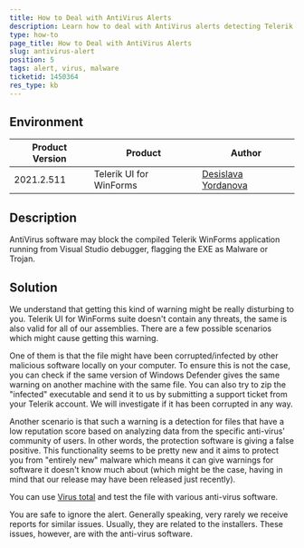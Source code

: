 ```yaml
---
title: How to Deal with AntiVirus Alerts
description: Learn how to deal with AntiVirus alerts detecting Telerik UI for WinForms suite as malware.
type: how-to
page_title: How to Deal with AntiVirus Alerts
slug: antivirus-alert
position: 5
tags: alert, virus, malware
ticketid: 1450364
res_type: kb
---
```



## Environment
|Product Version|Product|Author|
|----|----|----|
|2021.2.511|Telerik UI for WinForms|[Desislava Yordanova](https://www.telerik.com/blogs/author/desislava-yordanova)|

## Description

AntiVirus software may block the compiled Telerik WinForms application running from Visual Studio debugger, flagging the EXE as Malware or Trojan. 
 
## Solution

We understand that getting this kind of warning might be really disturbing to you. Telerik UI for WinForms suite doesn't contain any threats, the same is also valid for all of our assemblies. There are a few possible scenarios which might cause getting this warning.

One of them is that the file might have been corrupted/infected by other malicious software locally on your computer. To ensure this is not the case, you can check if the same version of Windows Defender gives the same warning on another machine with the same file. You can also try to zip the "infected" executable and send it to us by submitting a support ticket from your Telerik account. We will investigate if it has been corrupted in any way.

Another scenario is that such a warning is a detection for files that have a low reputation score based on analyzing data from the specific anti-virus' community of users. In other words, the protection software is giving a false positive. This functionality seems to be pretty new and it aims to protect you from "entirely new" malware which means it can give warnings for software it doesn't know much about (which might be the case, having in mind that our release may have been released just recently).

You can use [Virus total](https://www.virustotal.com/gui/home/upload) and test the file with various anti-virus software.

You are safe to ignore the alert. Generally speaking, very rarely we receive reports for similar issues. Usually, they are related to the installers. These issues, however, are with the anti-virus software.

 